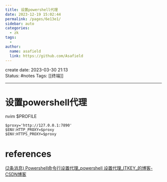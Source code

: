 ```yaml
---
title: 设置powershell代理
date: 2023-12-19 15:02:44
permalink: /pages/6e13e1/
sidebar: auto
categories:
  - zk
tags:
  - 
author: 
  name: asafield
  link: https://github.com/Asafield
---
```


create date: 2023-03-30 21:13  
Status: #notes
Tags: [[终端]]

---

# 设置powershell代理
nvim $PROFILE
```
$proxy='http://127.0.0.1:7890'
$ENV:HTTP_PROXY=$proxy
$ENV:HTTPS_PROXY=$proxy

```
# references
[(2条消息) Powershell命令行设置代理_powershell 设置代理_ITKEY_的博客-CSDN博客](https://blog.csdn.net/lxyoucan/article/details/127843271?spm=1001.2101.3001.6661.1&utm_medium=distribute.pc_relevant_t0.none-task-blog-2%7Edefault%7ECTRLIST%7ERate-1-127843271-blog-110950434.235%5Ev27%5Epc_relevant_default&depth_1-utm_source=distribute.pc_relevant_t0.none-task-blog-2%7Edefault%7ECTRLIST%7ERate-1-127843271-blog-110950434.235%5Ev27%5Epc_relevant_default&utm_relevant_index=1)